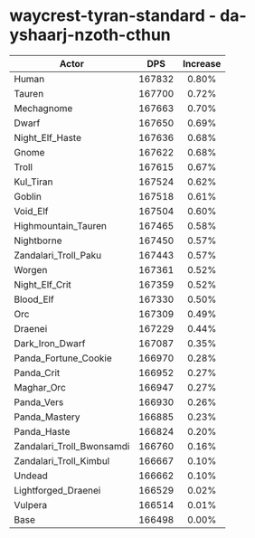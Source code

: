 # waycrest-tyran-standard - da-yshaarj-nzoth-cthun
| Actor | DPS | Increase |
|---|:---:|:---:|
|Human|167832|0.80%|
|Tauren|167700|0.72%|
|Mechagnome|167663|0.70%|
|Dwarf|167650|0.69%|
|Night_Elf_Haste|167636|0.68%|
|Gnome|167622|0.68%|
|Troll|167615|0.67%|
|Kul_Tiran|167524|0.62%|
|Goblin|167518|0.61%|
|Void_Elf|167504|0.60%|
|Highmountain_Tauren|167465|0.58%|
|Nightborne|167450|0.57%|
|Zandalari_Troll_Paku|167443|0.57%|
|Worgen|167361|0.52%|
|Night_Elf_Crit|167359|0.52%|
|Blood_Elf|167330|0.50%|
|Orc|167309|0.49%|
|Draenei|167229|0.44%|
|Dark_Iron_Dwarf|167087|0.35%|
|Panda_Fortune_Cookie|166970|0.28%|
|Panda_Crit|166952|0.27%|
|Maghar_Orc|166947|0.27%|
|Panda_Vers|166930|0.26%|
|Panda_Mastery|166885|0.23%|
|Panda_Haste|166824|0.20%|
|Zandalari_Troll_Bwonsamdi|166760|0.16%|
|Zandalari_Troll_Kimbul|166667|0.10%|
|Undead|166662|0.10%|
|Lightforged_Draenei|166529|0.02%|
|Vulpera|166514|0.01%|
|Base|166498|0.00%|
